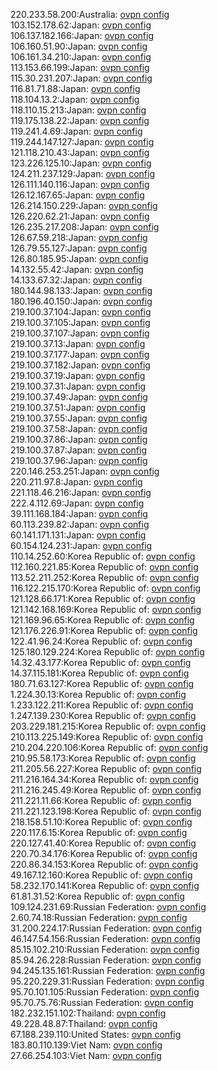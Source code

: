 220.233.58.200:Australia: [ovpn config](vpn/220_233_58_200.ovpn)  
103.152.178.62:Japan: [ovpn config](vpn/103_152_178_62.ovpn)  
106.137.182.166:Japan: [ovpn config](vpn/106_137_182_166.ovpn)  
106.160.51.90:Japan: [ovpn config](vpn/106_160_51_90.ovpn)  
106.161.34.210:Japan: [ovpn config](vpn/106_161_34_210.ovpn)  
113.153.66.199:Japan: [ovpn config](vpn/113_153_66_199.ovpn)  
115.30.231.207:Japan: [ovpn config](vpn/115_30_231_207.ovpn)  
116.81.71.88:Japan: [ovpn config](vpn/116_81_71_88.ovpn)  
118.104.13.2:Japan: [ovpn config](vpn/118_104_13_2.ovpn)  
118.110.15.213:Japan: [ovpn config](vpn/118_110_15_213.ovpn)  
119.175.138.22:Japan: [ovpn config](vpn/119_175_138_22.ovpn)  
119.241.4.69:Japan: [ovpn config](vpn/119_241_4_69.ovpn)  
119.244.147.127:Japan: [ovpn config](vpn/119_244_147_127.ovpn)  
121.118.210.43:Japan: [ovpn config](vpn/121_118_210_43.ovpn)  
123.226.125.10:Japan: [ovpn config](vpn/123_226_125_10.ovpn)  
124.211.237.129:Japan: [ovpn config](vpn/124_211_237_129.ovpn)  
126.111.140.116:Japan: [ovpn config](vpn/126_111_140_116.ovpn)  
126.12.167.65:Japan: [ovpn config](vpn/126_12_167_65.ovpn)  
126.214.150.229:Japan: [ovpn config](vpn/126_214_150_229.ovpn)  
126.220.62.21:Japan: [ovpn config](vpn/126_220_62_21.ovpn)  
126.235.217.208:Japan: [ovpn config](vpn/126_235_217_208.ovpn)  
126.67.59.218:Japan: [ovpn config](vpn/126_67_59_218.ovpn)  
126.79.55.127:Japan: [ovpn config](vpn/126_79_55_127.ovpn)  
126.80.185.95:Japan: [ovpn config](vpn/126_80_185_95.ovpn)  
14.132.55.42:Japan: [ovpn config](vpn/14_132_55_42.ovpn)  
14.133.67.32:Japan: [ovpn config](vpn/14_133_67_32.ovpn)  
180.144.98.133:Japan: [ovpn config](vpn/180_144_98_133.ovpn)  
180.196.40.150:Japan: [ovpn config](vpn/180_196_40_150.ovpn)  
219.100.37.104:Japan: [ovpn config](vpn/219_100_37_104.ovpn)  
219.100.37.105:Japan: [ovpn config](vpn/219_100_37_105.ovpn)  
219.100.37.107:Japan: [ovpn config](vpn/219_100_37_107.ovpn)  
219.100.37.13:Japan: [ovpn config](vpn/219_100_37_13.ovpn)  
219.100.37.177:Japan: [ovpn config](vpn/219_100_37_177.ovpn)  
219.100.37.182:Japan: [ovpn config](vpn/219_100_37_182.ovpn)  
219.100.37.19:Japan: [ovpn config](vpn/219_100_37_19.ovpn)  
219.100.37.31:Japan: [ovpn config](vpn/219_100_37_31.ovpn)  
219.100.37.49:Japan: [ovpn config](vpn/219_100_37_49.ovpn)  
219.100.37.51:Japan: [ovpn config](vpn/219_100_37_51.ovpn)  
219.100.37.55:Japan: [ovpn config](vpn/219_100_37_55.ovpn)  
219.100.37.58:Japan: [ovpn config](vpn/219_100_37_58.ovpn)  
219.100.37.86:Japan: [ovpn config](vpn/219_100_37_86.ovpn)  
219.100.37.87:Japan: [ovpn config](vpn/219_100_37_87.ovpn)  
219.100.37.96:Japan: [ovpn config](vpn/219_100_37_96.ovpn)  
220.146.253.251:Japan: [ovpn config](vpn/220_146_253_251.ovpn)  
220.211.97.8:Japan: [ovpn config](vpn/220_211_97_8.ovpn)  
221.118.46.216:Japan: [ovpn config](vpn/221_118_46_216.ovpn)  
222.4.112.69:Japan: [ovpn config](vpn/222_4_112_69.ovpn)  
39.111.168.184:Japan: [ovpn config](vpn/39_111_168_184.ovpn)  
60.113.239.82:Japan: [ovpn config](vpn/60_113_239_82.ovpn)  
60.141.171.131:Japan: [ovpn config](vpn/60_141_171_131.ovpn)  
60.154.124.231:Japan: [ovpn config](vpn/60_154_124_231.ovpn)  
110.14.252.60:Korea Republic of: [ovpn config](vpn/110_14_252_60.ovpn)  
112.160.221.85:Korea Republic of: [ovpn config](vpn/112_160_221_85.ovpn)  
113.52.211.252:Korea Republic of: [ovpn config](vpn/113_52_211_252.ovpn)  
116.122.215.170:Korea Republic of: [ovpn config](vpn/116_122_215_170.ovpn)  
121.128.66.171:Korea Republic of: [ovpn config](vpn/121_128_66_171.ovpn)  
121.142.168.169:Korea Republic of: [ovpn config](vpn/121_142_168_169.ovpn)  
121.169.96.65:Korea Republic of: [ovpn config](vpn/121_169_96_65.ovpn)  
121.176.226.91:Korea Republic of: [ovpn config](vpn/121_176_226_91.ovpn)  
122.41.96.24:Korea Republic of: [ovpn config](vpn/122_41_96_24.ovpn)  
125.180.129.224:Korea Republic of: [ovpn config](vpn/125_180_129_224.ovpn)  
14.32.43.177:Korea Republic of: [ovpn config](vpn/14_32_43_177.ovpn)  
14.37.115.181:Korea Republic of: [ovpn config](vpn/14_37_115_181.ovpn)  
180.71.63.127:Korea Republic of: [ovpn config](vpn/180_71_63_127.ovpn)  
1.224.30.13:Korea Republic of: [ovpn config](vpn/1_224_30_13.ovpn)  
1.233.122.211:Korea Republic of: [ovpn config](vpn/1_233_122_211.ovpn)  
1.247.139.230:Korea Republic of: [ovpn config](vpn/1_247_139_230.ovpn)  
203.229.181.215:Korea Republic of: [ovpn config](vpn/203_229_181_215.ovpn)  
210.113.225.149:Korea Republic of: [ovpn config](vpn/210_113_225_149.ovpn)  
210.204.220.106:Korea Republic of: [ovpn config](vpn/210_204_220_106.ovpn)  
210.95.58.173:Korea Republic of: [ovpn config](vpn/210_95_58_173.ovpn)  
211.205.56.227:Korea Republic of: [ovpn config](vpn/211_205_56_227.ovpn)  
211.216.164.34:Korea Republic of: [ovpn config](vpn/211_216_164_34.ovpn)  
211.216.245.49:Korea Republic of: [ovpn config](vpn/211_216_245_49.ovpn)  
211.221.11.66:Korea Republic of: [ovpn config](vpn/211_221_11_66.ovpn)  
211.221.123.198:Korea Republic of: [ovpn config](vpn/211_221_123_198.ovpn)  
218.158.51.10:Korea Republic of: [ovpn config](vpn/218_158_51_10.ovpn)  
220.117.6.15:Korea Republic of: [ovpn config](vpn/220_117_6_15.ovpn)  
220.127.41.40:Korea Republic of: [ovpn config](vpn/220_127_41_40.ovpn)  
220.70.34.176:Korea Republic of: [ovpn config](vpn/220_70_34_176.ovpn)  
220.86.34.153:Korea Republic of: [ovpn config](vpn/220_86_34_153.ovpn)  
49.167.12.160:Korea Republic of: [ovpn config](vpn/49_167_12_160.ovpn)  
58.232.170.141:Korea Republic of: [ovpn config](vpn/58_232_170_141.ovpn)  
61.81.31.52:Korea Republic of: [ovpn config](vpn/61_81_31_52.ovpn)  
109.124.231.69:Russian Federation: [ovpn config](vpn/109_124_231_69.ovpn)  
2.60.74.18:Russian Federation: [ovpn config](vpn/2_60_74_18.ovpn)  
31.200.224.17:Russian Federation: [ovpn config](vpn/31_200_224_17.ovpn)  
46.147.54.156:Russian Federation: [ovpn config](vpn/46_147_54_156.ovpn)  
85.15.102.210:Russian Federation: [ovpn config](vpn/85_15_102_210.ovpn)  
85.94.26.228:Russian Federation: [ovpn config](vpn/85_94_26_228.ovpn)  
94.245.135.161:Russian Federation: [ovpn config](vpn/94_245_135_161.ovpn)  
95.220.229.31:Russian Federation: [ovpn config](vpn/95_220_229_31.ovpn)  
95.70.101.105:Russian Federation: [ovpn config](vpn/95_70_101_105.ovpn)  
95.70.75.76:Russian Federation: [ovpn config](vpn/95_70_75_76.ovpn)  
182.232.151.102:Thailand: [ovpn config](vpn/182_232_151_102.ovpn)  
49.228.48.87:Thailand: [ovpn config](vpn/49_228_48_87.ovpn)  
67.188.239.110:United States: [ovpn config](vpn/67_188_239_110.ovpn)  
183.80.110.139:Viet Nam: [ovpn config](vpn/183_80_110_139.ovpn)  
27.66.254.103:Viet Nam: [ovpn config](vpn/27_66_254_103.ovpn)  
